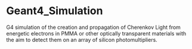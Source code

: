 # Geant4_Simulation

G4 simulation of the creation and propagation of Cherenkov Light from energetic electrons in PMMA or other optically transparent materials with the aim to detect them on an array of silicon photomultipliers. 
